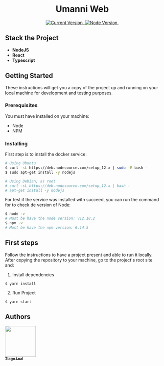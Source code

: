 <h1 align="center">Umanni Web</h1>

<p align="center">
  <a href="#">
    <img alt="Current Version" src="https://img.shields.io/badge/version-1.0.0 -brightgreen.svg">
  </a>
  <a href="https://React.com/pt-br/">
    <img alt="" src="https://img.shields.io/badge/React-16.13.1-blue.svg" target="_blank">
  </a>
  <a href="https://nodejs.org/en/">
    <img alt="Node Version" src="https://img.shields.io/badge/node-%3E%3D%2012.18.2-brightgreen" target="_blank">
  </a>
  
  <a href="https://www.typescriptlang.org/">
    <img alt="" src="https://img.shields.io/badge/Typescript-3.7.2-blue.svg" target="_blank">
  </a>

</p>

## Stack the Project

- **NodeJS**
- **React**
- **Typescript**

## Getting Started

These instructions will get you a copy of the project up and running on your local machine for development and testing purposes.

### Prerequisites

You must have installed on your machine:

- Node
- NPM

### Installing

First step is to install the docker service:

```bash
# Using Ubuntu
$ curl -sL https://deb.nodesource.com/setup_12.x | sudo -E bash -
$ sudo apt-get install -y nodejs

# Using Debian, as root
# curl -sL https://deb.nodesource.com/setup_12.x | bash -
# apt-get install -y nodejs

```

For test if the service was installed with succeed, you can run the command for to check de version of Node:

```bash
$ node -v
# Must be have the node version: v12.18.2
$ npm -v
# Must be have the npm version: 6.14.5
```

## First steps

Follow the instructions to have a project present and able to run it locally.
After copying the repository to your machine, go to the project's root site and:

1.  Install dependencies

```
$ yarn install
```

2.  Run Project

```
$ yarn start
```

## Authors

<!-- ALL-CONTRIBUTORS-LIST:START - Do not remove or modify this section -->
<!-- prettier-ignore -->
[<img src="https://avatars1.githubusercontent.com/u/5727529?s=460&v=4" width="100px;"/><br /><sub><b>Tiago Leal</b></sub>](https://github.com/tiagoleal)<br />
